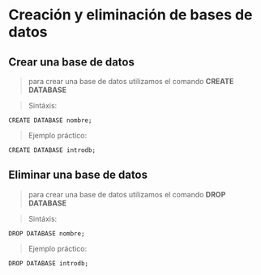 # Creación y eliminación de bases de datos

## Crear una base de datos

> para crear una base de datos utilizamos 
> el comando **CREATE DATABASE**

> Sintáxis: 
 
    CREATE DATABASE nombre; 

> Ejemplo práctico: 

    CREATE DATABASE introdb;



## Eliminar una base de datos

> para crear una base de datos utilizamos
> el comando **DROP DATABASE**

> Sintáxis:

    DROP DATABASE nombre; 


> Ejemplo práctico:

    DROP DATABASE introdb;
